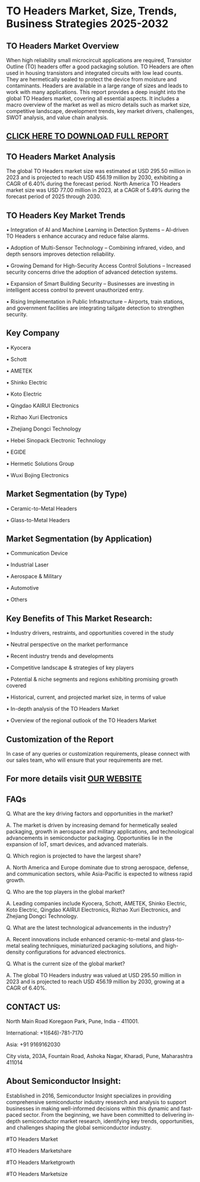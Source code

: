 TO Headers Market, Size, Trends, Business Strategies 2025-2032
=
TO Headers Market Overview
-
When high reliability small microcircuit applications are required, Transistor Outline (TO) headers offer a good packaging solution. TO Headers are often used in housing transistors and integrated circuits with low lead counts. They are hermetically sealed to protect the device from moisture and contaminants. Headers are available in a large range of sizes and leads to work with many applications.
This report provides a deep insight into the global TO Headers market, covering all essential aspects. It includes a macro overview of the market as well as micro details such as market size, competitive landscape, development trends, key market drivers, challenges, SWOT analysis, and value chain analysis.

[CLICK HERE TO DOWNLOAD FULL REPORT](https://semiconductorinsight.com/report/to-headers-market/)
-
TO Headers Market Analysis
-
The global TO Headers market size was estimated at USD 295.50 million in 2023 and is projected to reach USD 456.19 million by 2030, exhibiting a CAGR of 6.40% during the forecast period.
North America TO Headers market size was USD 77.00 million in 2023, at a CAGR of 5.49% during the forecast period of 2025 through 2030.

TO Headers Key Market Trends
-
•	Integration of AI and Machine Learning in Detection Systems – AI-driven TO Headers s enhance accuracy and reduce false alarms.

•	Adoption of Multi-Sensor Technology – Combining infrared, video, and depth sensors improves detection reliability.

•	Growing Demand for High-Security Access Control Solutions – Increased security concerns drive the adoption of advanced detection systems.

•	Expansion of Smart Building Security – Businesses are investing in intelligent access control to prevent unauthorized entry.

•	Rising Implementation in Public Infrastructure – Airports, train stations, and government facilities are integrating tailgate detection to strengthen security.

Key Company
-
•	Kyocera

•	Schott

•	AMETEK

•	Shinko Electric

•	Koto Electric

•	Qingdao KAIRUI Electronics

•	Rizhao Xuri Electronics

•	Zhejiang Dongci Technology

•	Hebei Sinopack Electronic Technology

•	EGIDE

•	Hermetic Solutions Group

•	Wuxi Bojing Electronics

Market Segmentation (by Type)
-
•	Ceramic-to-Metal Headers

•	Glass-to-Metal Headers

Market Segmentation (by Application)
-
•	Communication Device

•	Industrial Laser

•	Aerospace & Military

•	Automotive

•	Others

Key Benefits of This Market Research:
-
•	Industry drivers, restraints, and opportunities covered in the study

•	Neutral perspective on the market performance

•	Recent industry trends and developments

•	Competitive landscape & strategies of key players

•	Potential & niche segments and regions exhibiting promising growth covered

•	Historical, current, and projected market size, in terms of value

•	In-depth analysis of the TO Headers Market

•	Overview of the regional outlook of the TO Headers Market

Customization of the Report 
-
In case of any queries or customization requirements, please connect with our sales team, who will ensure that your requirements are met.

For more details visit [OUR WEBSITE](https://semiconductorinsight.com/report/to-headers-market/)
-
FAQs
-
Q. What are the key driving factors and opportunities in the market? 

A. The market is driven by increasing demand for hermetically sealed packaging, growth in aerospace and military applications, and technological advancements in semiconductor packaging. Opportunities lie in the expansion of IoT, smart devices, and advanced materials.

Q. Which region is projected to have the largest share? 

A. North America and Europe dominate due to strong aerospace, defense, and communication sectors, while Asia-Pacific is expected to witness rapid growth.

Q. Who are the top players in the global market? 

A. Leading companies include Kyocera, Schott, AMETEK, Shinko Electric, Koto Electric, Qingdao KAIRUI Electronics, Rizhao Xuri Electronics, and Zhejiang Dongci Technology.

Q. What are the latest technological advancements in the industry? 

A. Recent innovations include enhanced ceramic-to-metal and glass-to-metal sealing techniques, miniaturized packaging solutions, and high-density configurations for advanced electronics.

Q. What is the current size of the global market? 

A. The global TO Headers industry was valued at USD 295.50 million in 2023 and is projected to reach USD 456.19 million by 2030, growing at a CAGR of 6.40%.

CONTACT US:
-
North Main Road Koregaon Park, Pune, India - 411001.

International: +1(646)-781-7170

Asia: +91 9169162030

City vista, 203A, Fountain Road, Ashoka Nagar, Kharadi, Pune, Maharashtra 411014

About Semiconductor Insight:
-
Established in 2016, Semiconductor Insight specializes in providing comprehensive semiconductor industry research and analysis to support businesses in making well-informed decisions within this dynamic and fast-paced sector. From the beginning, we have been committed to delivering in-depth semiconductor market research, identifying key trends, opportunities, and challenges shaping the global semiconductor industry.

#TO Headers Market

#TO Headers Marketshare

#TO Headers Marketgrowth

#TO Headers Marketsize



